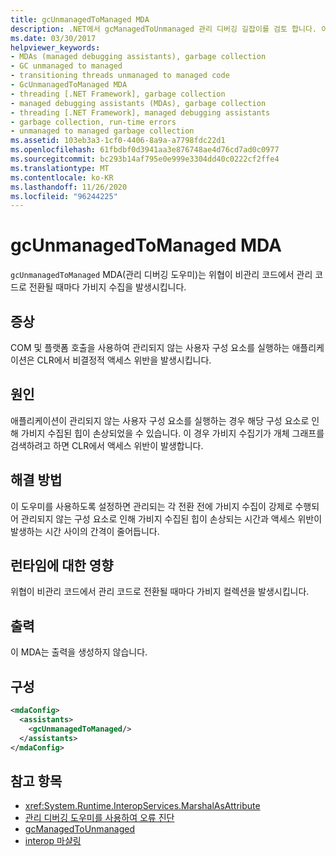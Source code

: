 ```yaml
---
title: gcUnmanagedToManaged MDA
description: .NET에서 gcManagedToUnmanaged 관리 디버깅 길잡이를 검토 합니다. 이 MDA는 관리 코드로 전환 하는 동안 가비지 힙 손상이 발생 하 여 활성화할 수 있습니다.
ms.date: 03/30/2017
helpviewer_keywords:
- MDAs (managed debugging assistants), garbage collection
- GC unmanaged to managed
- transitioning threads unmanaged to managed code
- GcUnmanagedToManaged MDA
- threading [.NET Framework], garbage collection
- managed debugging assistants (MDAs), garbage collection
- threading [.NET Framework], managed debugging assistants
- garbage collection, run-time errors
- unmanaged to managed garbage collection
ms.assetid: 103eb3a3-1cf0-4406-8a9a-a7798fdc22d1
ms.openlocfilehash: 61fbdbf0d3941aa3e876748ae4d76cd7ad0c0977
ms.sourcegitcommit: bc293b14af795e0e999e3304dd40c0222cf2ffe4
ms.translationtype: MT
ms.contentlocale: ko-KR
ms.lasthandoff: 11/26/2020
ms.locfileid: "96244225"
---
```

# <a name="gcunmanagedtomanaged-mda"></a>gcUnmanagedToManaged MDA

`gcUnmanagedToManaged` MDA(관리 디버깅 도우미)는 위협이 비관리 코드에서 관리 코드로 전환될 때마다 가비지 수집을 발생시킵니다.  
  
## <a name="symptoms"></a>증상  

 COM 및 플랫폼 호출을 사용하여 관리되지 않는 사용자 구성 요소를 실행하는 애플리케이션은 CLR에서 비결정적 액세스 위반을 발생시킵니다.  
  
## <a name="cause"></a>원인  

 애플리케이션이 관리되지 않는 사용자 구성 요소를 실행하는 경우 해당 구성 요소로 인해 가비지 수집된 힙이 손상되었을 수 있습니다. 이 경우 가비지 수집기가 개체 그래프를 검색하려고 하면 CLR에서 액세스 위반이 발생합니다.  
  
## <a name="resolution"></a>해결 방법  

 이 도우미를 사용하도록 설정하면 관리되는 각 전환 전에 가비지 수집이 강제로 수행되어 관리되지 않는 구성 요소로 인해 가비지 수집된 힙이 손상되는 시간과 액세스 위반이 발생하는 시간 사이의 간격이 줄어듭니다.  
  
## <a name="effect-on-the-runtime"></a>런타임에 대한 영향  

 위협이 비관리 코드에서 관리 코드로 전환될 때마다 가비지 컬렉션을 발생시킵니다.  
  
## <a name="output"></a>출력  

 이 MDA는 출력을 생성하지 않습니다.  
  
## <a name="configuration"></a>구성  
  
```xml  
<mdaConfig>  
  <assistants>  
    <gcUnmanagedToManaged/>  
  </assistants>  
</mdaConfig>  
```  
  
## <a name="see-also"></a>참고 항목

- <xref:System.Runtime.InteropServices.MarshalAsAttribute>
- [관리 디버깅 도우미를 사용하여 오류 진단](diagnosing-errors-with-managed-debugging-assistants.md)
- [gcManagedToUnmanaged](gcmanagedtounmanaged-mda.md)
- [interop 마샬링](../interop/interop-marshaling.md)
